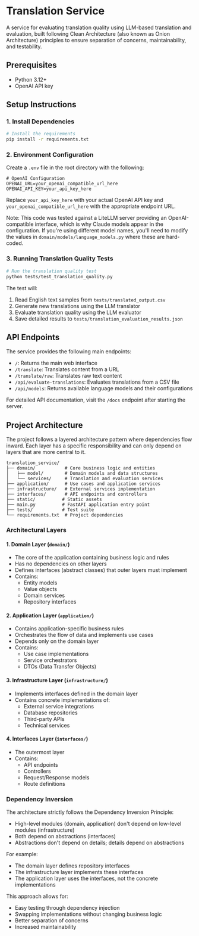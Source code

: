 # Translation Service

A service for evaluating translation quality using LLM-based translation and evaluation, built following Clean Architecture (also known as Onion Architecture) principles to ensure separation of concerns, maintainability, and testability.

## Prerequisites

- Python 3.12+
- OpenAI API key

## Setup Instructions

### 1. Install Dependencies

```bash
# Install the requirements
pip install -r requirements.txt
```

### 2. Environment Configuration

Create a `.env` file in the root directory with the following:

```env
# OpenAI Configuration
OPENAI_URL=your_openai_compatible_url_here
OPENAI_API_KEY=your_api_key_here
```

Replace `your_api_key_here` with your actual OpenAI API key and `your_openai_compatible_url_here` with the appropriate endpoint URL.

Note: This code was tested against a LiteLLM server providing an OpenAI-compatible interface, which is why Claude models appear in the configuration. If you're using different model names, you'll need to modify the values in `domain/models/language_models.py` where these are hard-coded.

### 3. Running Translation Quality Tests

```bash
# Run the translation quality test
python tests/test_translation_quality.py
```

The test will:
1. Read English text samples from `tests/translated_output.csv`
2. Generate new translations using the LLM translator
3. Evaluate translation quality using the LLM evaluator
4. Save detailed results to `tests/translation_evaluation_results.json`

## API Endpoints

The service provides the following main endpoints:

- `/`: Returns the main web interface
- `/translate`: Translates content from a URL
- `/translate/raw`: Translates raw text content
- `/api/evaluate-translations`: Evaluates translations from a CSV file
- `/api/models`: Returns available language models and their configurations

For detailed API documentation, visit the `/docs` endpoint after starting the server.

## Project Architecture

The project follows a layered architecture pattern where dependencies flow inward. Each layer has a specific responsibility and can only depend on layers that are more central to it.

```
translation_service/
├── domain/           # Core business logic and entities
│   ├── model/        # Domain models and data structures
│   └── services/     # Translation and evaluation services
├── application/      # Use cases and application services
├── infrastructure/   # External services implementation
├── interfaces/       # API endpoints and controllers
├── static/          # Static assets
├── main.py          # FastAPI application entry point 
├── tests/           # Test suite
└── requirements.txt  # Project dependencies
```

### Architectural Layers

#### 1. Domain Layer (`domain/`)
- The core of the application containing business logic and rules
- Has no dependencies on other layers
- Defines interfaces (abstract classes) that outer layers must implement
- Contains:
  - Entity models
  - Value objects
  - Domain services
  - Repository interfaces

#### 2. Application Layer (`application/`)
- Contains application-specific business rules
- Orchestrates the flow of data and implements use cases
- Depends only on the domain layer
- Contains:
  - Use case implementations
  - Service orchestrators
  - DTOs (Data Transfer Objects)

#### 3. Infrastructure Layer (`infrastructure/`)
- Implements interfaces defined in the domain layer
- Contains concrete implementations of:
  - External service integrations
  - Database repositories
  - Third-party APIs
  - Technical services

#### 4. Interfaces Layer (`interfaces/`)
- The outermost layer
- Contains:
  - API endpoints
  - Controllers
  - Request/Response models
  - Route definitions

### Dependency Inversion

The architecture strictly follows the Dependency Inversion Principle:
- High-level modules (domain, application) don't depend on low-level modules (infrastructure)
- Both depend on abstractions (interfaces)
- Abstractions don't depend on details; details depend on abstractions

For example:
- The domain layer defines repository interfaces
- The infrastructure layer implements these interfaces
- The application layer uses the interfaces, not the concrete implementations

This approach allows for:
- Easy testing through dependency injection
- Swapping implementations without changing business logic
- Better separation of concerns
- Increased maintainability
